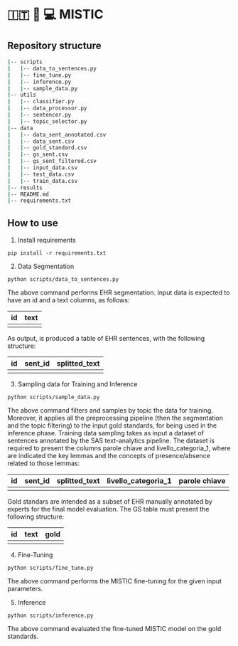 # :it: :hospital: :computer: MISTIC


## Repository structure 

```bash
|-- scripts
|   |-- data_to_sentences.py
|   |-- fine_tune.py
|   |-- inference.py
|   |-- sample_data.py
|-- utils
|   |-- classifier.py
|   |-- data_processor.py
|   |-- sentencer.py
|   |-- topic_selector.py
|-- data
|   |-- data_sent_annotated.csv
|   |-- data_sent.csv
|   |-- gold_standard.csv
|   |-- gs_sent.csv
|   |-- gs_sent_filtered.csv
|   |-- input_data.csv
|   |-- test_data.csv
|   |-- train_data.csv
|-- results
|-- README.md
|-- requirements.txt
```

## How to use

1. Install requirements

```
pip install -r requirements.txt
```

2. Data Segmentation

```
python scripts/data_to_sentences.py
```

The above command performs EHR segmentation. 
Input data is expected to have an id and a text columns, as follows: 

| id | text |
|----|-----:| 
|    |      | 

As output, is produced a table of EHR sentences, with the following structure:
  
| id | sent_id | splitted_text |
|----|:-------:|--------------:|
|    |         |               |
   

3. Sampling data for Training and Inference

```
python scripts/sample_data.py
```

The above command filters and samples by topic the data for training. Moreover, it applies all the preprocessing pipeline (then the segmentation and the topic filtering) to the input gold standards, for being used in the inference phase.
Training data sampling takes as input a dataset of sentences annotated by the SAS text-analytics pipeline. The dataset is required to present the columns parole chiave and livello_categoria_1, where are indicated the key lemmas and the concepts of presence/absence related to those lemmas:

| id | sent_id | splitted_text | livello_categoria_1 | parole chiave |
|----|:-------:|:-------------:|:-------------------:|---------------:
|    |         |               |                     |               |

Gold standars are intended as a subset of EHR manually annotated by experts for the final model evaluation. The GS table must present the following structure: 

| id | text | gold |
|----|:----:|-----:|
|    |      |      |       


4. Fine-Tuning

```
python scripts/fine_tune.py
```

The above command performs the MISTIC fine-tuning for the given input parameters. 

5. Inference

```
python scripts/inference.py
```

The above command evaluated the fine-tuned MISTIC model on the gold standards.




